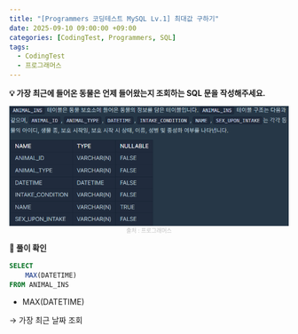 ```yaml
---
title: "[Programmers 코딩테스트 MySQL Lv.1] 최대값 구하기"
date: 2025-09-10 09:00:00 +09:00
categories: [CodingTest, Programmers, SQL]
tags:
  - CodingTest
  - 프로그래머스
---
```


**💡 가장 최근에 들어온 동물은 언제 들어왔는지 조회하는 SQL 문을 작성해주세요.**

<img src="/assets/img/CodingTest/SQL/10.png" align="center" alt="sql8">
<figcaption align="center" style="color:silver; font-size:10px;">출처 : 프로그래머스</figcaption>

**📍 풀이 확인**

```sql
SELECT
    MAX(DATETIME)
FROM ANIMAL_INS
```

- MAX(DATETIME)

→ 가장 최근 날짜 조회